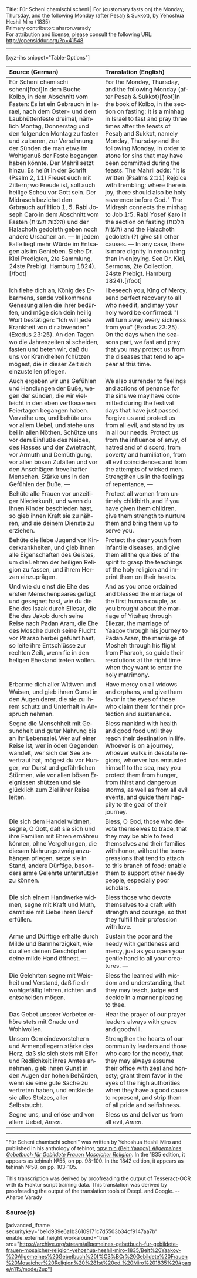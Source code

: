 <html>
<head></head>
<body>
Title: Für Scheni chamischi scheni | For (customary fasts on) the Monday, Thursday, and the following Monday (after Pesaḥ & Sukkot), by Yehoshua Heshil Miro (1835)<br />
Primary contributor: aharon.varady<br />
For attribution and license, please consult the following URL: <a href="http://opensiddur.org/?p=41548">http://opensiddur.org/?p=41548</a>
<p />
<hr />

[xyz-ihs snippet="Table-Options"]<table style="margin-left: auto; margin-right: auto;" class="draggable">
<thead><tr><th id="x" style="text-align: left;">Source (German)</th><th style="text-align: left;">Translation (English)</th></tr></thead>
<tbody>
<tr><td style="vertical-align:top;">
<div class="german" lang="de" style="text-align: left;">
<span class="instruction">Für Scheni chamischi scheni</span>[foot]In dem Buche Kolbo, in dem Abschnitt vom Fasten: Es ist ein Gebrauch in Israel, nach dem Oster- und dem Laubhüttenfeste dreimal, nämlich Montag, Donnerstag und den folgenden Montag zu fasten und zu beren, zur Versdhnung der Sünden die man etwa im Wohtgenuß der Feste begangen haben könnte. Der Mahril setzt hinzu: Es heißt in der Schrift (Psalm 2, 11) Freuet euch mit Zittern; wo Freude ist, soll auch heilige Scheu vor Gott sein. Der Midrasch bezichet den Grbrauch auf Hiob 1, 5. Rabi Joseph Caro in dem Abschnitt vom Fasten (הלכות תענית) und der Halachoth gedoleth geben noch andere Ursachen an. — In jedem Falle liegt mehr Würde im Entsagen als im Genieben. Siehe Dr. Klei Predigten, 2te Sammlung, 24ste Prebigt. Hamburg 1824).[/foot]
</div></td>

<td style="vertical-align:top;">
<div class="english" lang="en" style="text-align: left;">
<span class="instruction">For the Monday, Thursday, and the following Monday (after Pesaḥ & Sukkot)</span>[foot]In the book of Kolbo, in the section on fasting: It is a minhag in Israel to fast and pray three times after the feasts of Pesaḥ and Sukkot, namely Monday, Thursday and the following Monday, in order to atone for sins that may have been committed during the feasts. The Mahril adds: "It is written (Psalms 2:11) Rejoice with trembling; where there is joy, there should also be holy reverence before God." The Midrash connects the minhag to Job 1:5. Rabi Yosef Ḳaro in the section on fasting (הלכות תענית) and the Halachoth gedoleth (?) give still other causes. — In any case, there is more dignity in renouncing than in enjoying. See Dr. Klei, Sermons, 2te Collection, 24ste Prebigt. Hamburg 1824).[/foot]
</div></td></tr>


<tr><td style="vertical-align:top;">
<div class="german" lang="de">
Ich flehe dich an, König des Erbarmens, 
sende vollkommene Genesung allen die ihrer bedürfen, 
und möge sich dein heilig Wort bestätigen: 
"Ich will jede Krankheit von dir abwenden" <span class="citation">(Exodus 23:25)</span>. 
An den Tagen wo die Jahreszeiten si scheiden, 
fasten und beten wir, daß du uns vor Krankheiten fchützen mögest, 
die in dieser Zeit sich einzustellen pflegen. 
</div></td>

<td style="vertical-align:top;">
<div class="english" lang="en" style="text-align: left;">
I beseech you, King of Mercy, 
send perfect recovery to all who need it, 
and may your holy word be confirmed: 
"I will turn away every sickness from you" <span class="citation">(Exodus 23:25)</span>. 
On the days when the seasons part, 
we fast and pray that you may protect us from the diseases 
that tend to appear at this time. 
</div></td></tr>


<tr><td style="vertical-align:top;">
<div class="german" lang="de">
Auch ergeben wir uns Gefühlen und Handlungen der Buße, 
wegen der sünden, 
die wir vielleicht in den eben verflossenen Feiertagen begangen haben. 
Verzeihe uns, und behüte uns vor allem Uebel, 
und stehe uns bei in allen Nöthen. 
Schütze uns vor dem Einfluße des Neides, 
des Hasses und der Zwietracht, 
vor Armuth und Demüthigung, 
vor allen bösen Zufällen 
und vor den Anschlägen frevelhafter Menschen. 
Stärke uns in den Gefühlen der Buße, — 
</div></td>

<td style="vertical-align:top;">
<div class="english" lang="en" style="text-align: left;">
We also surrender to feelings and actions of penance 
for the sins we may have committed 
during the festival days that have just passed. 
Forgive us and protect us from all evil, 
and stand by us in all our needs. 
Protect us from the influence of envy, 
of hatred and of discord, 
from poverty and humiliation, 
from all evil coincidences 
and from the attempts of wicked men. 
Strengthen us in the feelings of repentance, — 
</div></td></tr>


<tr><td style="vertical-align:top;">
<div class="german" lang="de">
Behüte alle Frauen vor unzeitiger Niederkunft, 
und wenn du ihnen Kinder beschieden hast, 
so gieb ihnen Kraft sie zu nähren, 
und sie deinem Dienste zu erziehen. 
</div></td>

<td style="vertical-align:top;">
<div class="english" lang="en" style="text-align: left;">
Protect all women from untimely childbirth, 
and if you have given them children, 
give them strength to nurture them 
and bring them up to serve you. 
</div></td></tr>


<tr><td style="vertical-align:top;">
<div class="german" lang="de">
Behüte die liebe Jugend vor Kinderkrankheiten, 
und gieb ihnen alle Eigenschaften des Geistes, 
um die Lehren der heiligen Religion zu fassen, 
und ihrem Herzen einzuprägen. 
</div></td>

<td style="vertical-align:top;">
<div class="english" lang="en" style="text-align: left;">
Protect the dear youth from infantile diseases,
 and give them all the qualities of the spirit 
 to grasp the teachings of the holy religion 
 and imprint them on their hearts. 
</div></td></tr>


<tr><td style="vertical-align:top;">
<div class="german" lang="de">
Und wie du einst die Ehe des ersten Menschenpaares gefügt und gesegnet hast, 
wie du die Ehe des Isaak durch Eliesar, 
die Ehe des Jakob durch seine Reise nach Padan Aram, 
die Ehe des Mosche durch seine Flucht vor Pharao herbei geführt hast, 
so leite ihre Entschlüsse zur rechten Zeik, 
wenn fie in den heligen Ehestand treten wollen. 
</div></td>

<td style="vertical-align:top;">
<div class="english" lang="en" style="text-align: left;">
And as you once ordained and blessed the marriage of the first human couple, 
as you brought about the marriage of Yitsḥaq through Eliezar, 
the marriage of Yaaqov through his journey to Padan Aram, 
the marriage of Mosheh through his flight from Pharaoh, 
so guide their resolutions at the right time 
when they want to enter the holy matrimony. 
</div></td></tr>


<tr><td style="vertical-align:top;">
<div class="german" lang="de">
Erbarme dich aller Wittwen und Waisen, 
und gieb ihnen Gunst in den Augen derer, 
die sie zu ihrem schutz 
und Unterhalt in Anspruch nehmen. 
</div></td>

<td style="vertical-align:top;">
<div class="english" lang="en" style="text-align: left;">
Have mercy on all widows and orphans, 
and give them favor 
in the eyes of those who claim them 
for their protection and sustenance. 
</div></td></tr>


<tr><td style="vertical-align:top;">
<div class="german" lang="de">
Segne die Menschheit mit Gesundheit 
und guter Nahrung bis an ihr Lebensziel. 
Wer auf einer Reise ist, 
wer in öden Gegenden wandelt, 
wer sich der See anvertraut hat, 
mögest du vor Hunger, 
vor Durst und gefährlichen Stürmen, 
wie vor allen bösen Ereignissen shützen 
und sie glücklich zum Ziel ihrer Reise leiten. 
</div></td>

<td style="vertical-align:top;">
<div class="english" lang="en" style="text-align: left;">
Bless mankind with health and good food 
until they reach their destination in life. 
Whoever is on a journey, 
whoever walks in desolate regions, 
whoever has entrusted himself to the sea, 
may you protect them from hunger, 
from thirst and dangerous storms, 
as well as from all evil events, 
and guide them happily to the goal of their journey. 
</div></td></tr>


<tr><td style="vertical-align:top;">
<div class="german" lang="de">
Die sich dem Handel widmen, segne, O Gott, 
daß sie sich und ihre Familien mit Ehren ernähreu können, 
ohne Vergehungen, die diesem Nahrungszweig anzuhängen pflegen, 
setze sie in Stand, andere Dürftige, 
besonders arme Gelehrte unterstützen zu können. 
</div></td>

<td style="vertical-align:top;">
<div class="english" lang="en" style="text-align: left;">
Bless, O God, those who devote themselves to trade, 
that they may be able to feed themselves and their families with honor, 
without the transgressions that tend to attach to this branch of food; 
enable them to support other needy people, 
especially poor scholars. 
</div></td></tr>


<tr><td style="vertical-align:top;">
<div class="german" lang="de">
Die sich einem Handwerke widmen, 
segne mit Kraft und Muth, 
damit sie mit Liebe ihren Beruf erfüllen. 
</div></td>

<td style="vertical-align:top;">
<div class="english" lang="en" style="text-align: left;">
Bless those who devote themselves to a craft 
with strength and courage, 
so that they fulfill their profession with love. 
</div></td></tr>


<tr><td style="vertical-align:top;">
<div class="german" lang="de">
Arme und Dürftige erhalte durch Milde und Barmherzigkeit, 
wie du allen deinen Geschöpfen deine milde Hand öffnest. —
</div></td>

<td style="vertical-align:top;">
<div class="english" lang="en" style="text-align: left;">
Sustain the poor and the needy with gentleness and mercy, 
just as you open your gentle hand to all your creatures. —
</div></td></tr>


<tr><td style="vertical-align:top;">
<div class="german" lang="de">
Die Gelehrten segne mit Weisheit und Verstand, 
daß fie dir wohlgefällig lehren, richten und entscheiden mögen. 
</div></td>

<td style="vertical-align:top;">
<div class="english" lang="en" style="text-align: left;">
Bless the learned with wisdom and understanding, 
that they may teach, judge and decide in a manner pleasing to thee. 
</div></td></tr>


<tr><td style="vertical-align:top;">
<div class="german" lang="de">
Das Gebet unserer Vorbeter erhöre 
stets mit Gnade und Wohlwollen. 
</div></td>

<td style="vertical-align:top;">
<div class="english" lang="en" style="text-align: left;">
Hear the prayer of our prayer leaders 
always with grace and goodwill. 
</div></td></tr>


<tr><td style="vertical-align:top;">
<div class="german" lang="de">
Unsern Gemeindevorstchern 
und Armenpflegern stärke das Herz, 
daß sie sich stets mit Eifer und Redlichkeit 
ihres Amtes annehmen, 
gieb ihnen Gunst in den Augen der hohen Behörden, 
wenn sie eine gute Sache zu vertreten haben, 
und entkleide sie alles Stolzes, aller Selbstsucht. 
</div></td>

<td style="vertical-align:top;">
<div class="english" lang="en" style="text-align: left;">
Strengthen the hearts of our community leaders 
and those who care for the needy, 
that they may always assume their office 
with zeal and honesty; 
grant them favor in the eyes of the high authorities 
when they have a good cause to represent, 
and strip them of all pride and selfishness. 
</div></td></tr>


<tr><td style="vertical-align:top;">
<div class="german" lang="de">
Segne uns, 
und erlöse und von allem Uebel, 
<em>Amen</em>.
</div></td>

<td style="vertical-align:top;">
<div class="english" lang="en" style="text-align: left;">
Bless us 
and deliver us from all evil,
<em>Amen</em>.
</div></td></tr>
</tbody></table>


<hr />

"Für Scheni chamischi scheni" was written by Yehoshua Heshil Miro and published in his anthology of teḥinot, <a href="/?p=41365">בית יעקב (Beit Yaaqov) <em>Allgemeines Gebetbuch für Gebildete Frauen Mosaicher Religion</em></a>. In the 1835 edition, it appears as teḥinah №55, on pp. 98-100. In the 1842 edition, it appears as teḥinah №58, on pp. 103-105. 

This transcription was derived by proofreading the output of Tesseract-OCR with its Fraktur script training data. This translation was derived by proofreading the output of the translation tools of DeepL and Google. --Aharon Varady

<h3>Source(s)</h3>

[advanced_iframe securitykey="be1d939e6a1b36109171c7d5503b34cf9147aa7b" enable_external_height_workaround="true" src="https://archive.org/stream/allgemeines-gebetbuch-fur-gebildete-frauen-mosaicher-religion-yehoshua-heshil-miro-1835/Beit%20Yaakov-%20Allgemeines%20Gebetbuch%20f%C3%BCr%20Gebildete%20Frauen%20Mosaicher%20Religion%20%281st%20ed.%20Miro%201835%29#page/n115/mode/2up"]

&nbsp;







</body>
</html>